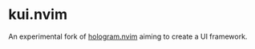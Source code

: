 # kui.nvim

An experimental fork of [hologram.nvim](https://github.com/edluffy/hologram.nvim) aiming to create a UI framework.
